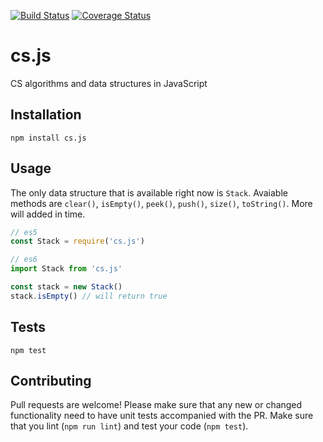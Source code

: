 [![Build Status](https://travis-ci.org/jesselpalmer/cs.js.svg?branch=master)](https://travis-ci.org/jesselpalmer/cs.js)
[![Coverage Status](https://coveralls.io/repos/github/jesselpalmer/cs.js/badge.svg?branch=master)](https://coveralls.io/github/jesselpalmer/cs.js?branch=master)

# cs.js

CS algorithms and data structures in JavaScript

## Installation
  
  ```
  npm install cs.js
  ```

## Usage

The only data structure that is available right now is `Stack`. Avaiable methods are `clear()`, `isEmpty()`, `peek()`, `push()`, `size()`, `toString()`. More will added in time.
  
  ```js
  // es5
  const Stack = require('cs.js')

  // es6
  import Stack from 'cs.js'

  const stack = new Stack()
  stack.isEmpty() // will return true
  ```

## Tests

  ```
  npm test
  ```

## Contributing

Pull requests are welcome! Please make sure that any new or changed functionality need to have unit tests accompanied with the PR. Make sure that you lint (`npm run lint`) and test your code (`npm test`).
  